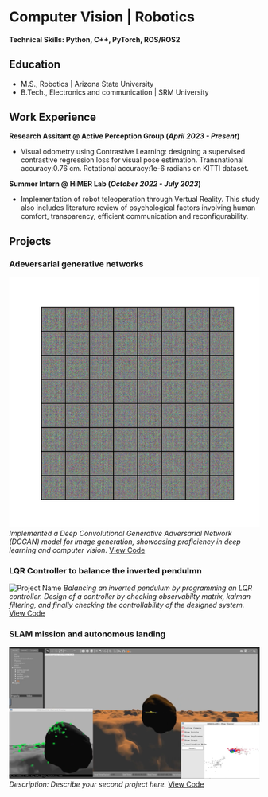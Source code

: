# Computer Vision | Robotics

#### Technical Skills: Python, C++, PyTorch, ROS/ROS2

## Education						       		
- M.S., Robotics	| Arizona State University	 			        		
- B.Tech., Electronics and communication | SRM University

## Work Experience
**Research Assitant @ Active Perception Group (_April 2023 - Present_)**
- Visual odometry using Contrastive Learning: designing a supervised contrastive regression loss for visual pose estimation. Transnational accuracy:0.76 cm. Rotational accuracy:1e-6 radians on KITTI dataset.

**Summer Intern @ HiMER Lab (_October 2022 - July 2023_)**
- Implementation of robot teleoperation through Vertual Reality. This study also includes literature review of psychological factors involving human comfort, transparency, efficient communication and reconfigurability.

## Projects

### Adeversarial generative networks
![Project Name](images/animation.gif)
*Implemented a Deep Convolutional Generative Adversarial Network (DCGAN) model for image generation, showcasing proficiency in deep learning and computer vision.*
[View Code](https://github.com/zeelbhatt/generative_adversarial_networks)


### LQR Controller to balance the inverted pendulmn

![Project Name](images/pendulmn.gif)
*Balancing an inverted pendulum by programming an LQR controller. Design of a controller by checking observabilty matrix, kalman filtering, and finally checking the controllability of the designed system.*
[View Code](https://github.com/zeelbhatt/autonomous-exploration/tree/main/pendulum_control)



### SLAM mission and autonomous landing

![Another Project](images/map-slam.png)
*Description: Describe your second project here.*
[View Code](https://github.com/zeelbhatt/autonomous-exploration/tree/main)







